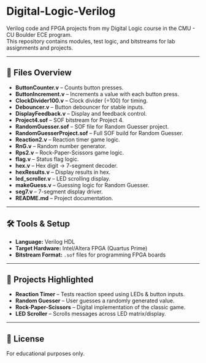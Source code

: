 # Digital-Logic-Verilog

Verilog code and FPGA projects from my Digital Logic course in the CMU - CU Boulder ECE program.  
This repository contains modules, test logic, and bitstreams for lab assignments and projects.  

---

## 📂 Files Overview

- **ButtonCounter.v** – Counts button presses.  
- **ButtonIncrement.v** – Increments a value with each button press.  
- **ClockDivider100.v** – Clock divider (÷100) for timing.  
- **Debouncer.v** – Button debouncer for stable inputs.  
- **DisplayFeedback.v** – Display and feedback control.  
- **Project4.sof** – SOF bitstream for Project 4.  
- **RandomGuesser.sof** – SOF file for Random Guesser project.  
- **RandomGuesserProject.sof** – Full SOF build for Random Guesser.  
- **Reaction2.v** – Reaction timer game logic.  
- **RnG.v** – Random number generator.  
- **Rps2.v** – Rock-Paper-Scissors game logic.  
- **flag.v** – Status flag logic.  
- **hex.v** – Hex digit → 7-segment decoder.  
- **hexResults.v** – Display results in hex.  
- **led_scroller.v** – LED scrolling display.  
- **makeGuess.v** – Guessing logic for Random Guesser.  
- **seg7.v** – 7-segment display driver.  
- **README.md** – Project documentation.  

---

## 🛠️ Tools & Setup

- **Language:** Verilog HDL  
- **Target Hardware:** Intel/Altera FPGA (Quartus Prime)  
- **Bitstream Format:** `.sof` files for programming FPGA boards  

---

## 🚀 Projects Highlighted

- **Reaction Timer** – Tests reaction speed using LEDs & button inputs.  
- **Random Guesser** – User guesses a randomly generated value.  
- **Rock-Paper-Scissors** – Digital implementation of the classic game.  
- **LED Scroller** – Scrolls messages across LED matrix/display.  

---

## 📜 License

For educational purposes only.  

